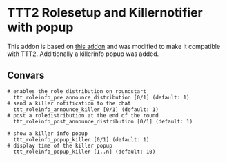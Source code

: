 # TTT2 Rolesetup and Killernotifier with popup

This addon is based on [this addon](https://steamcommunity.com/sharedfiles/filedetails/?id=656662924) and was modified to make it compatible with TTT2. Additionally a killerinfo popup was added.

## Convars

```
# enables the role distribution on roundstart
  ttt_roleinfo_pre_announce_distribution [0/1] (default: 1)
# send a killer notification to the chat
  ttt_roleinfo_announce_killer [0/1] (default: 1)
# post a roledistribution at the end of the round
  ttt_roleinfo_post_announce_distribution [0/1] (default: 1)

# show a killer info popup
  ttt_roleinfo_popup_killer [0/1] (default: 1)
# display time of the killer popup
  ttt_roleinfo_popup_killer [1..n] (default: 10)
```